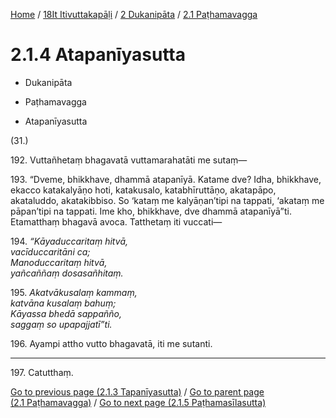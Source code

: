 
[Home](/) / [18It Itivuttakapāḷi](../../../18It.md) / [2 Dukanipāta](../../2.md) / [2.1 Paṭhamavagga](../2.1.md)

# 2.1.4 Atapanīyasutta

* Dukanipāta

* Paṭhamavagga

* Atapanīyasutta

(31.)

192\. Vuttañhetaṃ bhagavatā vuttamarahatāti me sutaṃ—

193\. “Dveme, bhikkhave, dhammā atapanīyā. Katame dve? Idha, bhikkhave, ekacco katakalyāṇo hoti, katakusalo, katabhīruttāṇo, akatapāpo, akataluddo, akatakibbiso. So ‘kataṃ me kalyāṇan’tipi na tappati, ‘akataṃ me pāpan’tipi na tappati. Ime kho, bhikkhave, dve dhammā atapanīyā”ti. Etamatthaṃ bhagavā avoca. Tatthetaṃ iti vuccati—

194\. _“Kāyaduccaritaṃ hitvā,_  
_vacīduccaritāni ca;_  
_Manoduccaritaṃ hitvā,_  
_yañcaññaṃ dosasañhitaṃ._  


195\. _Akatvākusalaṃ kammaṃ,_  
_katvāna kusalaṃ bahuṃ;_  
_Kāyassa bhedā sappañño,_  
_saggaṃ so upapajjatī”ti._  


196\. Ayampi attho vutto bhagavatā, iti me sutanti.

---

197\. Catutthaṃ.



[Go to previous page (2.1.3 Tapanīyasutta)](2.1.3.md) / [Go to parent page (2.1 Paṭhamavagga)](../2.1.md) / [Go to next page (2.1.5 Paṭhamasīlasutta)](2.1.5.md)



